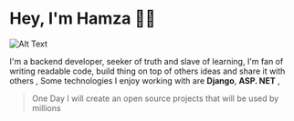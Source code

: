 # Hey, I'm Hamza 🦗🦊
![Alt Text](https://media.giphy.com/media/j0kP7fOkKQlYsXTO2r/giphy.gif)


I'm a backend developer, seeker of truth and slave of learning, I'm fan of writing readable code, build thing on top of others ideas and share it with others , Some technologies I enjoy working with are  **Django**, **ASP. NET**  ,
  >   One Day I will create an open source projects that will be used by millions 
